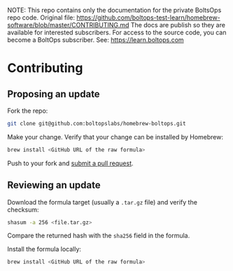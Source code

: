 <!-- note marker start -->
NOTE: This repo contains only the documentation for the private BoltsOps repo code.
Original file: https://github.com/boltops-test-learn/homebrew-software/blob/master/CONTRIBUTING.md
The docs are publish so they are available for interested subscribers.
For access to the source code, you can become a BoltOps subscriber.
See: https://learn.boltops.com

<!-- note marker end -->

# Contributing

## Proposing an update

Fork the repo:

```bash
git clone git@github.com:boltopslabs/homebrew-boltops.git
```

Make your change. Verify that your change can be installed by Homebrew:

```bash
brew install <GitHub URL of the raw formula>
```

Push to your fork and [submit a pull request][pr].

[pr]: https://github.com/boltopslabs/homebrew-boltops/compare/

## Reviewing an update

Download the formula target (usually a `.tar.gz` file) and verify the checksum:

```bash
shasum -a 256 <file.tar.gz>
```

Compare the returned hash with the `sha256` field in the formula.

Install the formula locally:

```bash
brew install <GitHub URL of the raw formula>
```
